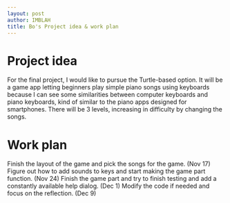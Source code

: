 ```yaml
---
layout: post
author: IMBLAH
title: Bo's Project idea & work plan
---
```

# Project idea
For the final project, I would like to pursue the Turtle-based option. 
It will be a game app letting beginners play simple piano songs using keyboards because I can see some similarities between computer keyboards and piano keyboards, kind of similar to the piano apps designed for smartphones. There will be 3 levels, increasing in difficulty by changing the songs.

# Work plan
Finish the layout of the game and pick the songs for the game. (Nov 17)
Figure out how to add sounds to keys and start making the game part function. (Nov 24)
Finish the game part and try to finish testing and add a constantly available help dialog. (Dec 1)
Modify the code if needed and focus on the reflection. (Dec 9)
